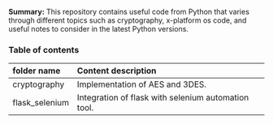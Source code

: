 <b>Summary:</b> This repository contains useful code from Python that varies through different topics such as cryptography, x-platform os code, and useful notes to consider in the latest Python versions. 

### Table of contents

| folder name               | Content description |
|:--------------------------|:--------------------|
| cryptography              | Implementation of AES and 3DES.|
| flask_selenium            | Integration of flask with selenium automation tool.|
